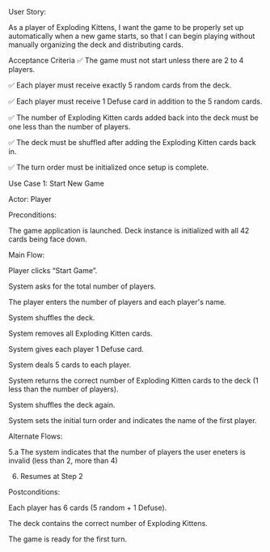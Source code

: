 User Story:

As a player of Exploding Kittens, I want the game to be properly set up automatically when a new game starts, so that I can begin playing without manually organizing the deck and distributing cards.

Acceptance Criteria
✅ The game must not start unless there are 2 to 4 players.

✅ Each player must receive exactly 5 random cards from the deck.

✅ Each player must receive 1 Defuse card in addition to the 5 random cards.

✅ The number of Exploding Kitten cards added back into the deck must be one less than the number of players.

✅ The deck must be shuffled after adding the Exploding Kitten cards back in.

✅ The turn order must be initialized once setup is complete.

Use Case 1: Start New Game

Actor: Player

Preconditions:

The game application is launched. Deck instance is initialized with all 42 cards being face down.

Main Flow:

Player clicks “Start Game”.

System asks for the total number of players.

The player enters the number of players and each player's name.

System shuffles the deck.

System removes all Exploding Kitten cards.

System gives each player 1 Defuse card.

System deals 5 cards to each player.

System returns the correct number of Exploding Kitten cards to the deck (1 less than the number of players).

System shuffles the deck again.

System sets the initial turn order and indicates the name of the first player.

Alternate Flows:

5.a The system indicates that the number of players the user eneters is invalid (less than 2, more than 4)

6. Resumes at Step 2
 

Postconditions:

Each player has 6 cards (5 random + 1 Defuse).

The deck contains the correct number of Exploding Kittens.

The game is ready for the first turn.
